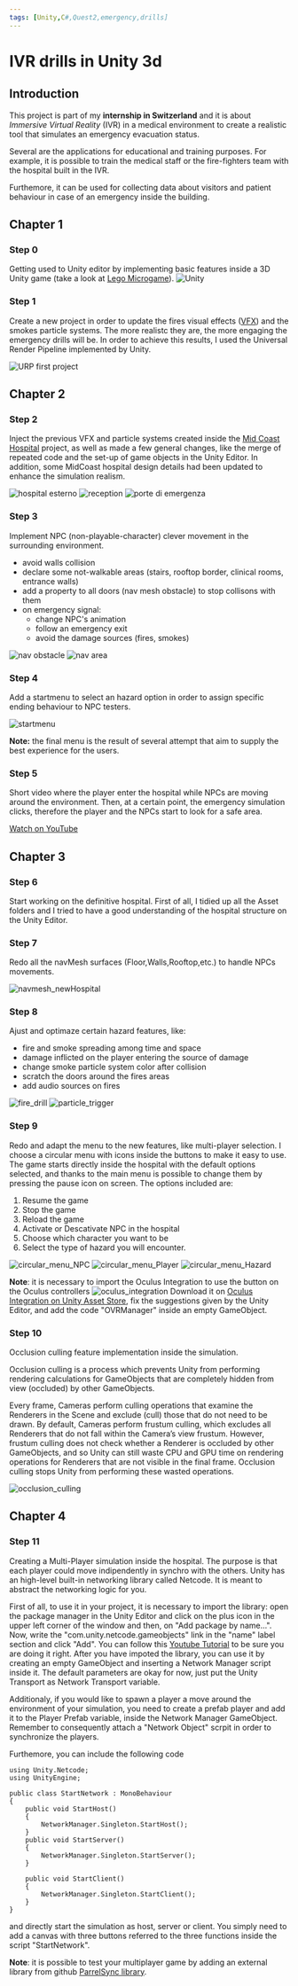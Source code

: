 ```yaml
---
tags: [Unity,C#,Quest2,emergency,drills]
---
```

# IVR drills in Unity 3d

## Introduction
This project is part of my **internship in Switzerland** and it is about _Immersive Virtual Reality_ (IVR) in a medical environment to create a realistic tool that simulates an emergency evacuation status. 

Several are the applications for educational and training purposes. For example, it is possible to train the medical staff or the fire-fighters team with the hospital built in the IVR. 

Furthemore, it can be used for collecting data about visitors and patient behaviour in case of an emergency inside the building.


## Chapter 1

### Step 0
Getting used to Unity editor by implementing basic features inside a 3D Unity game (take a look at [Lego Microgame](https://learn.unity.com/project/lego-template)).
![Unity](/assets/img/unity.png)

### Step 1
Create a new project in order to update the fires visual effects ([VFX](https://unity.com/visual-effect-graph)) and the smokes particle systems. The more realistc they are, the more engaging the emergency drills will be. In order to achieve this results, I used the Universal Render Pipeline implemented by Unity.

![URP first project](/assets/img/test_URP_fire_flood.png)

## Chapter 2

### Step 2
Inject the previous VFX and particle systems created inside the [Mid Coast Hospital](https://www.midcoasthealth.com/) project, as well as made a few general changes, like the merge of repeated code and the set-up of game objects in the Unity Editor.
In addition, some MidCoast hospital design details had been updated to enhance the simulation realism.

![hospital esterno](/assets/img/mid-coast-hospital.png)
![reception](/assets/img/mid-coast-hospital-reception.png)
![porte di emergenza](/assets/img/mid-coast-hospital-porte-emergenza.png)

### Step 3
Implement NPC (non-playable-character) clever movement in the surrounding environment.
  
  - avoid walls collision
  - declare some not-walkable areas (stairs, rooftop border, clinical rooms, entrance walls)
  - add a property to all doors (nav mesh obstacle) to stop collisons with them
  - on emergency signal:
    - change NPC's animation 
    - follow an emergency exit
    - avoid the damage sources (fires, smokes)

![nav obstacle](/assets/img/mid-coast-hospital-nav-mesh-obstacle.png)
![nav area](/assets/img/mid-coast-hospital-navigation-area.png)

### Step 4
Add a startmenu to select an hazard option in order to assign specific ending behaviour to NPC testers.

![startmenu](/assets/img/main-menu.png)

**Note:** the final menu is the result of several attempt that aim to supply the best experience for the users.

### Step 5
Short video where the player enter the hospital while NPCs are moving around the environment. Then, at a certain point, the emergency simulation clicks, therefore the player and the NPCs start to look for a safe area.

[Watch on YouTube](https://youtu.be/XfwZfsfZNIY)


## Chapter 3

### Step 6 
Start working on the definitive hospital. First of all, I tidied up all the Asset folders and I tried to have a good understanding of the hospital structure on the Unity Editor.

### Step 7
Redo all the navMesh surfaces (Floor,Walls,Rooftop,etc.) to handle NPCs movements.

![navmesh_newHospital](/assets/img/navmesh_hospital.png)

### Step 8
Ajust and optimaze certain hazard features, like: 
  - fire and smoke spreading among time and space
  - damage inflicted on the player entering the source of damage
  - change smoke particle system color after collision
  - scratch the doors around the fires areas
  - add audio sources on fires

![fire_drill](/assets/img/Unity-IVR-emergency-drills/hospital-fire-drill.png)
![particle_trigger](/assets/img/Unity-IVR-emergency-drills/particle_system_trigger1.png)

### Step 9 
Redo and adapt the menu to the new features, like multi-player selection. I choose a circular menu with icons inside the buttons to make it easy to use. The game starts directly inside the hospital with the default options selected, and thanks to the main menu is possible to change them by pressing the pause icon on screen. The options included are:
  1. Resume the game
  2. Stop the game
  3. Reload the game
  4. Activate or Descativate NPC in the hospital
  5. Choose which character you want to be 
  6. Select the type of hazard you will encounter.

![circular_menu_NPC](/assets/img/Unity-IVR-emergency-drills/hospital-circular-menu.png)
![circular_menu_Player](/assets/img/Unity-IVR-emergency-drills/hospital-circular-menu1.png)
![circular_menu_Hazard](/assets/img/Unity-IVR-emergency-drills/hospital-circular-menu2.png)

**Note**: it is necessary to import the Oculus Integration to use the button on the Oculus controllers
![oculus_integration](/assets/img/Unity-IVR-emergency-drills/oculus-integration-package.png)
Download it on [Oculus Integration on Unity Asset Store](https://assetstore.unity.com/packages/tools/integration/oculus-integration-82022), fix the suggestions given by the Unity Editor, and add the code "OVRManager" inside an empty GameObject.

### Step 10
Occlusion culling feature implementation inside the simulation. 

Occlusion culling is a process which prevents Unity from performing rendering calculations for GameObjects that are completely hidden from view (occluded) by other GameObjects.

Every frame, Cameras perform culling operations that examine the Renderers in the Scene
and exclude (cull) those that do not need to be drawn. By default, Cameras perform frustum culling, which excludes all Renderers that do not fall within the Camera’s view frustum. However, frustum culling does not check whether a Renderer is occluded by other GameObjects, and so Unity can still waste CPU and GPU time on rendering operations for Renderers that are not visible in the final frame. Occlusion culling stops Unity from performing these wasted operations.

![occlusion_culling](/assets/img/Unity-IVR-emergency-drills/hospital-occlusion_culling.png)

## Chapter 4

### Step 11
Creating a Multi-Player simulation inside the hospital. The purpose is that each player could move indipendently in synchro with the others. 
Unity has an high-level built-in networking library called Netcode. It is meant to abstract the networking logic for you.

First of all, to use it in your project, it is necessary to import the library: open the package manager in the Unity Editor and click on the plus icon in the upper left corner of the window and then, on "Add package by name...". Now, write the "com.unity.netcode.gameobjects" link in the "name" label section and click "Add".
You can follow this [Youtube Tutorial](https://www.youtube.com/watch?v=swIM2z6Foxk) to be sure you are doing it right.
After you have impoted the library, you can use it by creating an empty GameObject and inserting a Network Manager script inside it. The default parameters are okay for now, just put the Unity Transport as Network Transport variable.

Additionaly, if you would like to spawn a player a move around the environment of your simulation, you need to create a prefab player and add it to the Player Prefab variable, inside the Network Manager GameObject. Remember to consequently attach a "Network Object" scrpit in order to synchronize the players. 

Furthemore, you can include the following code 
```
using Unity.Netcode;
using UnityEngine;

public class StartNetwork : MonoBehaviour
{
    public void StartHost()
    {
        NetworkManager.Singleton.StartHost();
    }
    public void StartServer()
    {
        NetworkManager.Singleton.StartServer();
    }

    public void StartClient()
    {
        NetworkManager.Singleton.StartClient();
    }
}
```
and directly start the simulation as host, server or client. You simply need to add a canvas with three buttons referred to the three functions inside the script "StartNetwork".

**Note**: it is possible to test your multiplayer game by adding an external library from github [ParrelSync library](https://github.com/VeriorPies/ParrelSync).


